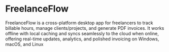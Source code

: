 # FreelanceFlow
FreelanceFlow is a cross-platform desktop app for freelancers to track billable hours, manage clients/projects, and generate PDF invoices. It works offline with local caching and syncs seamlessly to the cloud when online, offering real-time updates, analytics, and polished invoicing on Windows, macOS, and Linux
